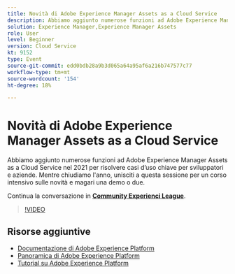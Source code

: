```yaml
---
title: Novità di Adobe Experience Manager Assets as a Cloud Service
description: Abbiamo aggiunto numerose funzioni ad Adobe Experience Manager Assets as a Cloud Service nel 2021 per risolvere casi d’uso chiave per sviluppatori e aziende. Mentre chiudiamo l'anno, unisciti a questa sessione per un corso intensivo sulle novità e magari una demo o due.
solution: Experience Manager,Experience Manager Assets
role: User
level: Beginner
version: Cloud Service
kt: 9152
type: Event
source-git-commit: edd0bdb28a9b3d065a64a95af6a216b747577c77
workflow-type: tm+mt
source-wordcount: '154'
ht-degree: 18%

---
```


# Novità di Adobe Experience Manager Assets as a Cloud Service

Abbiamo aggiunto numerose funzioni ad Adobe Experience Manager Assets as a Cloud Service nel 2021 per risolvere casi d’uso chiave per sviluppatori e aziende. Mentre chiudiamo l&#39;anno, unisciti a questa sessione per un corso intensivo sulle novità e magari una demo o due.

Continua la conversazione in **[Community Experienci League](https://adobe.ly/2XSAcg)**.

>[!VIDEO](https://video.tv.adobe.com/v/337574/?quality=12&learn=on&hidetitle=true)

## Risorse aggiuntive

- [Documentazione di Adobe Experience Platform](https://experienceleague.adobe.com/docs/experience-platform.html)
- [Panoramica di Adobe Experience Platform](https://experienceleague.adobe.com/docs/experience-platform/landing/home.html?lang=it)
- [Tutorial su Adobe Experience Platform](https://experienceleague.adobe.com/docs/platform-learn/tutorials/overview.html?lang=it)
